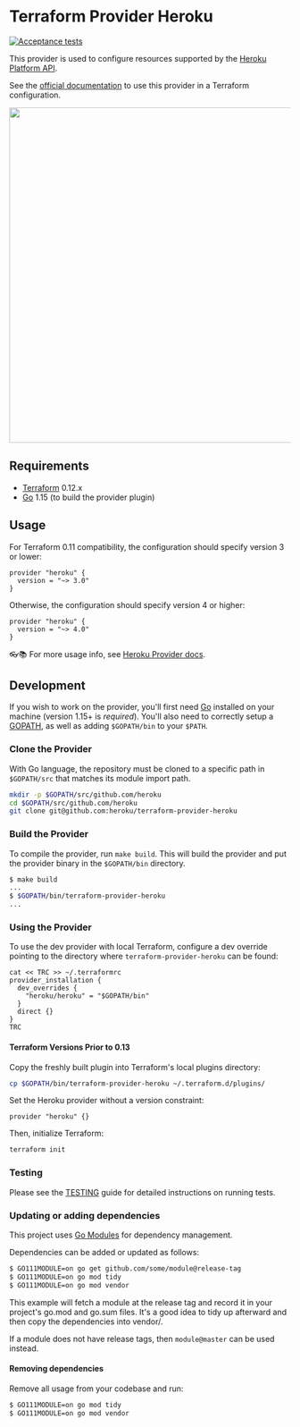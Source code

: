 Terraform Provider Heroku
=========================

[![Acceptance tests](https://github.com/heroku/terraform-provider-heroku/workflows/Acceptance/badge.svg)](https://github.com/heroku/terraform-provider-heroku/actions?query=workflow%3AAcceptance)

This provider is used to configure resources supported by the [Heroku Platform API](https://devcenter.heroku.com/articles/platform-api-reference).

See the [official documentation](https://www.terraform.io/docs/providers/heroku/index.html) to use this provider in a Terraform configuration.

<img src="https://cdn.rawgit.com/hashicorp/terraform-website/master/public/img/logo-hashicorp.svg" width="600px">

Requirements
------------

- [Terraform](https://www.terraform.io/downloads.html) 0.12.x
- [Go](https://golang.org/doc/install) 1.15 (to build the provider plugin)

Usage
-----

For Terraform 0.11 compatibility, the configuration should specify version 3 or lower:

```hcl-terraform
provider "heroku" {
  version = "~> 3.0"
}
```

Otherwise, the configuration should specify version 4 or higher:

```hcl-terraform
provider "heroku" {
  version = "~> 4.0"
}
```

👓📚 For more usage info, see [Heroku Provider docs](https://www.terraform.io/docs/providers/heroku/index.html).

Development
-----------

If you wish to work on the provider, you'll first need [Go](http://www.golang.org) installed on your machine
(version 1.15+ is *required*). You'll also need to correctly setup a [GOPATH](http://golang.org/doc/code.html#GOPATH),
as well as adding `$GOPATH/bin` to your `$PATH`.

### Clone the Provider

With Go language, the repository must be cloned to a specific path in `$GOPATH/src` that matches its module import path.

```sh
mkdir -p $GOPATH/src/github.com/heroku
cd $GOPATH/src/github.com/heroku
git clone git@github.com:heroku/terraform-provider-heroku
```

### Build the Provider

To compile the provider, run `make build`. This will build the provider and put the provider binary in the `$GOPATH/bin` directory.

```sh
$ make build
...
$ $GOPATH/bin/terraform-provider-heroku
...
```

### Using the Provider

To use the dev provider with local Terraform, configure a dev override pointing to the directory where `terraform-provider-heroku` can be found:

```
cat << TRC >> ~/.terraformrc
provider_installation {
  dev_overrides {
    "heroku/heroku" = "$GOPATH/bin"
  }
  direct {}
}
TRC
```

#### Terraform Versions Prior to 0.13

Copy the freshly built plugin into Terraform's local plugins directory:

```sh
cp $GOPATH/bin/terraform-provider-heroku ~/.terraform.d/plugins/
```

Set the Heroku provider without a version constraint:

```hcl-terraform
provider "heroku" {}
```

Then, initialize Terraform:

```sh
terraform init
```

### Testing

Please see the [TESTING](TESTING.md) guide for detailed instructions on running tests.

### Updating or adding dependencies

This project uses [Go Modules](https://github.com/golang/go/wiki/Modules) for dependency management.

Dependencies can be added or updated as follows:

```bash
$ GO111MODULE=on go get github.com/some/module@release-tag
$ GO111MODULE=on go mod tidy
$ GO111MODULE=on go mod vendor
```

This example will fetch a module at the release tag and record it in your project's go.mod and go.sum files. It's a good idea to tidy up afterward and then copy the dependencies into vendor/.

If a module does not have release tags, then `module@master` can be used instead.

#### Removing dependencies

Remove all usage from your codebase and run:

```bash
$ GO111MODULE=on go mod tidy
$ GO111MODULE=on go mod vendor
```
